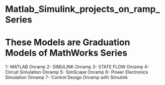 # Matlab_Simulink_projects_on_ramp_Series


# These Models are Graduation Models of MathWorks Series 
 1- MATLAB Onramp
 2- SIMULINK Onramp
 3- STATE FLOW Onramp
 4- Circuit Simulation Onramp
 5- SimScape Onramp
 6- Power Electronics Simulation Onramp
 7- Control Design Onramp with Simulink
